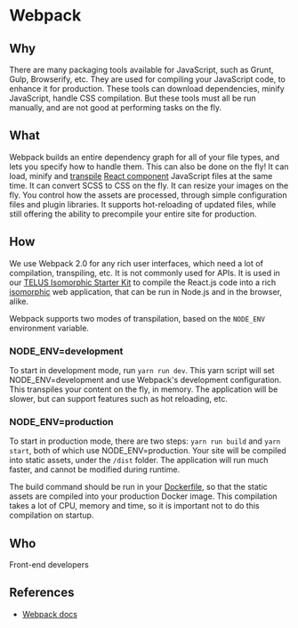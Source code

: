 # Webpack

## Why

There are many packaging tools available for JavaScript, such as Grunt, Gulp, Browserify, etc. They are used for compiling your JavaScript code, to enhance it for production. These tools can download dependencies, minify JavaScript, handle CSS compilation. But these tools must all be run manually, and are not good at performing tasks on the fly.

## What

Webpack builds an entire dependency graph for all of your file types, and lets you specify how to handle them. This can also be done on the fly! It can load, minify and [transpile](transpiling.md) [React component](react.md) JavaScript files at the same time. It can convert SCSS to CSS on the fly. It can resize your images on the fly. You control how the assets are processed, through simple configuration files and plugin libraries. It supports hot-reloading of updated files, while still offering the ability to precompile your entire site for production.

## How

We use Webpack 2.0 for any rich user interfaces, which need a lot of compilation, transpiling, etc. It is not commonly used for APIs. It is used in our [TELUS Isomorphic Starter Kit](https://github.com/telus/telus-isomorphic-starter-kit/) to compile the React.js code into a rich [isomorphic](isomorphic.md) web application, that can be run in Node.js and in the browser, alike.

Webpack supports two modes of transpilation, based on the `NODE_ENV` environment variable.

### NODE_ENV=development

To start in development mode, run `yarn run dev`. This yarn script will set NODE_ENV=development and use Webpack's development configuration. This transpiles your content on the fly, in memory. The application will be slower, but can support features such as hot reloading, etc.

### NODE_ENV=production

To start in production mode, there are two steps: `yarn run build` and `yarn start`, both of which use NODE_ENV=production. Your site will be compiled into static assets, under the `/dist` folder. The application will run much faster, and cannot be modified during runtime.

The build command should be run in your [Dockerfile](../delivery/docker.md), so that the static assets are compiled into your production Docker image. This compilation takes a lot of CPU, memory and time, so it is important not to do this compilation on startup.

## Who

Front-end developers

## References

- [Webpack docs](https://webpack.js.org/)
